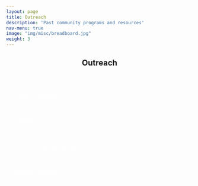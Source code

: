 ```yaml
---
layout: page
title: Outreach
description: 'Past community programs and resources'
nav-menu: true
image: "img/misc/breadboard.jpg"
weight: 3
---
```


<section id="one">
<head>
<link rel="stylesheet" href="https://maxcdn.bootstrapcdn.com/font-awesome/4.7.0/css/font-awesome.min.css">
<meta name="viewport" content="width=device-width, initial-scale=1">
<style>
.accordion {
  box-shadow: 0 0.5px 0px;
  background-color: transparent;
  color: white;
  cursor: pointer;
  padding: 25px;
  width: 100%;
  border: none;
  text-align: left;
  outline: none;
  font-size: 20px;
  height: 20px;
  transition: 0.4s;
  line-height: 0px;
}
.active, .accordion:hover {
  box-shadow: 0 2px 3px;
  background-color: #242943;
  color: #FFF;
  z-index: 100;
}
@media screen and (min-width: 651px) {
  .accordion {
    font-size: 20px;
  }}
  @media screen and (max-width: 650px) {
  .accordion {
    font-size: 10px;
    height: 15px;
    line-height: 5px;
  }}
.panel {
  padding: 0 18px;
  display: none;
  background-color: transparent;
  color: white;
  overflow: hidden;
}
</style>
</head>
<div class="inner">
        <header class="major">
            <h1>Outreach</h1>
        </header>
       <button class="accordion" >CTE Courses<i class="accordion-dropdown fa fa-caret-down" style="float:right; line-height:5px;"></i></button>
             <div class="panel">
         <p><ul>
         <li><h3>Introduction to Robotics<a href="https://bpgc-cte.org/course/5ffc778800062370245ad277" target="blank"><i class="fa fa-link" aria-hidden="true" style="font-size:16px; padding-left:6px;" ></i></a></h3></li>
         <h5>Jan 2021 - May 2021</h5>
         The course is aimed at giving a kickstart to everyone who are interested in the field Robotics. The course will help you to get an idea about different aspects of robotics and also the new advancements in it.
         Topics covered include Arduino , PCB and ICs, Kinematics, Control Theory, Matlab & Simulink, Introduction to ROS amongst other things.<hr>
         <li><h3>Robotics: Control and Automation <a href="https://github.com/ERC-BPGC/cte-archive/tree/master/Sem2_19-20" target="blank"><i class="fa fa-link" aria-hidden="true" style="font-size:16px; padding-left:6px;" ></i></a></h3></li>
         <h5>Jan 2020 - May 2020</h5>
         This course provides detial insight into automation and control aspects involved in Robotics.The content of the course includes
         ROS basics, ROS Simulations, MoveIT, Autonomous navigation and OpenCV.<hr>
         <li><h3>Introduction to Robotics <a href="https://github.com/ERC-BPGC/cte-archive/tree/master/Sem1_19-20" target="blank"><i class="fa fa-link" aria-hidden="true" style="font-size:16px; padding-left:6px;" ></i></a></h3></li>
         <h5>September 2019 - December 2019</h5>
         This course is to provide a basic idea about the feild of Robotics and different areas involved in it. The content of the course includes Mechanical aspects in Robotics, Arduino programming and sensor, Python, Intro to ROS, etc.
         </ul> </p>
        </div>
        <br><br>
        <button class="accordion" >QSTP <i class="accordion-dropdown fa fa-caret-down" style="float:right; line-height:5px;"></i></button>
             <div class="panel">
         <p><ul>
         <li><h3>Introducion to Mechatronics <a href="https://github.com/abhidxt299/QSTP-Introduction-to-Mechatronics" target="blank"><i class="fa fa-link" aria-hidden="true" style="font-size:16px; padding-left:6px;" ></i></a></h3></li>
         <h5>Summer 2020</h5>
         Mechatronics is a multidisciplinary field, encompassing Electronics, Robotics and Computer and Control Syetem engineering.This course is to familiarise people with fundamentals and concepts related to basic mechatronic devices. The content of the course includes Arduino programming and Sensors, CAD designing and Matlab and Simulink.<hr>
         <li><h3>Robotics Automation using ROS <a href="https://github.com/adbidwai/QSTP-Robotics_Automation_using_ROS" target="blank"><i class="fa fa-link" aria-hidden="true" style="font-size:16px; padding-left:6px;" ></i></a></h3></li>
         <h5>Summer 2020</h5>
         Automation and Control in Robotics is a fast growing field with exciting innovations coming out with a rapid pace. This course aims to familiarise you with the basic tools and techniques that are at the core of such developments. The content of the course includes basics of Python, ROS, Gazebo Simulatons, Path Planning and writing a Controller.<hr>
         <li><h3>Introduction to ROS <a href="https://github.com/hardesh/QSTP-Introduction_to_ROS" target = "blank"><i class="fa fa-link" aria-hidden="true" style="font-size:16px; padding-left:6px;" ></i></a></h3></li>
         <h5>Summer 2019</h5>
         This project based course was aimed at teaching basic usage and application of ROS
         </ul> </p>
         </div>
         <br><br>
          <button class="accordion" >CTE TechWeekend<i class="accordion-dropdown fa fa-caret-down" style="float:right; line-height:5px"></i></button>
          <div class="panel">
          <p><ul>
          <li><h3>Arduino Open <a href="https://drive.google.com/file/d/1pvXj9pwgE4cAaGFxUdrcEI7BD0jLCwLa/view?usp=sharing" target="blank"><i class="fa fa-link" aria-hidden="true" style="font-size:16px; padding-left:6px;" ></i></a></h3></li>
          <h5>4th October 2020</h5>
          ERC in collaboration with CTE, announces Arduino Open. Its amazing that how you can process something as functional as robotic arm and something as trivial as blinking an LED with a single-board. With Arduino the only limit is your imagination. Solve the questions given in the problem statement within the stipualted time to win exciting prizes.<hr>
          <li><h3>Robotics Hackathon <a href="https://github.com/ERC-BPGC/Robotics_Hackathon" target="blank"><i class="fa fa-link" aria-hidden="true" style="font-size:16px; padding-left:6px;" ></i></a></h3></li>
          <h5>3rd October 2020 - 10th October 2020</h5>
          ERC in Collaboration with CTE brings you - the Intelligent Robotics Hackathon. The task will challenge you to code up a robot that can display intelligent behavior. We hope the task will bring out the best of your technical and logical thinking abilities.<hr> 
          <li><h3>Tech Talk <a href="" target="blank"><i class="fa fa-link" aria-hidden="true" style="font-size:16px; padding-left:6px;" ></i></a></h3></li>
          <h5>3rd October 2020</h5>
         In the Tech Talk by Mihir Kulkarni is he talked about Ignition, the new up and coming powerful open source simulator set to take over the robotics world. He  is currently pursuing his PhD from University of Nevada, Reno and recently did extensive work with Ignition during his GSOC internship.
         </ul></p>
         </div>
         <br><br>
          <button class="accordion" >Mini Projects<i class="accordion-dropdown fa fa-caret-down" style="float:right; line-height:5px"></i></button>
          <div class="panel">
          <p>The best way to learn is to get your hands dirty. Keeping this in mind, we have prepared a set of mini-projects for you to dive into the field of robotics. Together, the projects cover a wide variety of fields so that there is something to try, no matter what your area of interest.</p>

          <p>The projects are designed to be completed in 5-6 weeks in small teams. Each project has been allotted ERC members as mentors. Every week, you will be given resources to learn about and practice a concept required to complete the project. The mentors will be there to solve your doubts and help you troubleshoot. They will also hold weekly meetings to take project updates and help out with any problems.</p>
          
          <p>This will be a great opportunity not only to develop new skills but also to get to know ERC members. We will be looking out for those of you who show enthusiasm throughout the projects to be inducted into the club. And while we’ll do our best to provide guidance, ultimately it will be up to you to learn and put in the effort to complete the project.</p>
          <ol>
          <h5>How to Sign Up</h5>
          <ol>
          <li>Read about the available projects <a href='mini_projects.html'>here.</a></li>
          <li>Fill up this <a href='https://forms.gle/bPfpXmnLWmfYkins7' target='blank'>form.</a></li>
          <li>Attend the intro session on Tuesday 26th Jan (timing will be announced soon).
</div>
</section>
<script>
var acc = document.getElementsByClassName("accordion");
var i;
for (i = 0; i < acc.length; i++) {
  acc[i].addEventListener("click", function() {
    this.classList.toggle("active");
    var panel = this.nextElementSibling;
    if (panel.style.display === "block") {
      panel.style.display = "none";
      this.getElementsByClassName('accordion-dropdown')[0].className = "accordion-dropdown fa fa-caret-down";
    } else {
      panel.style.display = "block";
      this.getElementsByClassName('accordion-dropdown')[0].className = "accordion-dropdown fa fa-caret-up";
    }
  });
}
</script>
